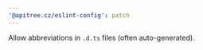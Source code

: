```yaml
---
'@apitree.cz/eslint-config': patch
---
```


Allow abbreviations in `.d.ts` files (often auto-generated).

